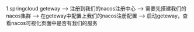 1.springcloud geteway --> 注册到我们的nacos注册中心 --> 需要先搭建我们的nacos集群
--> 在geteway中配置上我们的nacos注册配置 --> 启动geteway，查看nacos可视化页面中是否有我们的服务